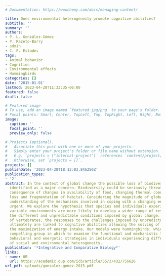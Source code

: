 ```yaml
---
# Documentation: https://wowchemy.com/docs/managing-content/

title: Does environmental heterogeneity promote cognitive abilities?
subtitle: ''
summary: ''
authors:
- P. L. González-Gómez
- P. Razeto-Barry
- admin
- C. F. Estades
tags:
- Animal behavior
- Cognition
- Environmental effects
- Hummingbirds
categories: []
date: '2015-01-01'
lastmod: 2023-04-28T11:33:35-06:00
featured: false
draft: false

# Featured image
# To use, add an image named `featured.jpg/png` to your page's folder.
# Focal points: Smart, Center, TopLeft, Top, TopRight, Left, Right, BottomLeft, Bottom, BottomRight.
image:
  caption: ''
  focal_point: ''
  preview_only: false

# Projects (optional).
#   Associate this post with one or more of your projects.
#   Simply enter your project's folder or file name without extension.
#   E.g. `projects = ["internal-project"]` references `content/project/deep-learning/index.md`.
#   Otherwise, set `projects = []`.
projects: []
publishDate: '2023-04-28T18:12:03.846250Z'
publication_types:
- '2'
abstract: In the context of global change the possible loss of biodiversity has been
  identified as a major concern. Biodiversity could be seriously threatened as a direct
  consequence of changes in availability of food, changing thermal conditions, and
  loss and fragmentation of habitat. Considering the magnitude of global change, an
  understanding of the mechanisms involved in coping with a changing environment is
  urgent. We explore the hypothesis that species and individuals experiencing highly
  variable environments are more likely to develop a wider range of responses to handle
  the different and unpredictable conditions imposed by global change. In the case
  of vertebrates, the responses to the challenges imposed by unpredictable perturbations
  ultimately are linked to cognitive abilities allowing the solving of problems, and
  the maximization of energy intake. Our models were hummingbirds, which offer a particularly
  compelling group in which to examine the functional and mechanistic links between
  behavioral and energetic strategies in individuals experiencing different degrees
  of social and environmental heterogeneity.
publication: '*Integrative and Comparative Biology*'
links:
- name: URL
  url: https://academic.oup.com/icb/article/55/3/432/756626
url_pdf: uploads/gonzalez-gomez-2015.pdf
---
```

